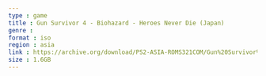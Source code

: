 ```yaml
---
type : game
title : Gun Survivor 4 - Biohazard - Heroes Never Die (Japan)
genre : 
format : iso
region : asia
link : https://archive.org/download/PS2-ASIA-ROMS321COM/Gun%20Survivor%204%20-%20Biohazard%20-%20Heroes%20Never%20Die%20%28Japan%29.7z
size : 1.6GB
---
```

